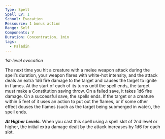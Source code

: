 ```yaml
---
Type: Spell
Spell LV: 1
School: Evocation
Ressource: 1 bonus action
Range: Self
Components: V
Duration: Concentration, 1min
tags:
  - Paladin
---
```

_1st-level evocation_

The next time you hit a creature with a melee weapon attack during the spell’s duration, your weapon flares with white-hot intensity, and the attack deals an extra 1d6 fire damage to the target and causes the target to ignite in flames.
At the start of each of its turns until the spell ends, the target must make a Constitution saving throw. On a failed save, it takes 1d6 fire damage. On a successful save, the spells ends. If the target or a creature within 5 feet of it uses an action to put out the flames, or if some other effect douses the flames (such as the target being submerged in water), the spell ends.

**_At Higher Levels._** When you cast this spell using a spell slot of 2nd level or higher, the initial extra damage dealt by the attack increases by 1d6 for each slot.